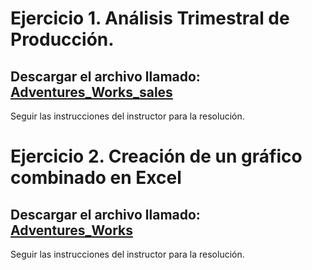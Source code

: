 # Ejercicio 1. Análisis Trimestral de Producción.
## Descargar el archivo llamado: [Adventures_Works_sales](Adventures_Works_Sales_100.xlsx)

Seguir las instrucciones del instructor para la resolución.

# Ejercicio 2. Creación de un gráfico combinado en Excel
## Descargar el archivo llamado: [Adventures_Works](Adventures_Works_Cycles.xlsx)

Seguir las instrucciones del instructor para la resolución.
